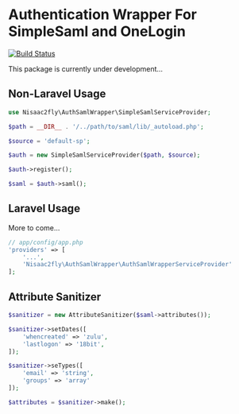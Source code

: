 # Authentication Wrapper For SimpleSaml and OneLogin

[![Build Status](https://travis-ci.org/nisaac2fly/auth-saml-wrapper.svg?branch=master)](https://travis-ci.org/nisaac2fly/auth-saml-wrapper)

This package is currently under development...

## Non-Laravel Usage

```php
use Nisaac2fly\AuthSamlWrapper\SimpleSamlServiceProvider;

$path = __DIR__ . '/../path/to/saml/lib/_autoload.php';

$source = 'default-sp';

$auth = new SimpleSamlServiceProvider($path, $source);

$auth->register();

$saml = $auth->saml();

```

## Laravel Usage

More to come...

```php
// app/config/app.php
'providers' => [
    '...',
    'Nisaac2fly\AuthSamlWrapper\AuthSamlWrapperServiceProvider'
];
```

## Attribute Sanitizer

```php
$sanitizer = new AttributeSanitizer($saml->attributes());

$sanitizer->setDates([
    'whencreated' => 'zulu',
    'lastlogon' => '18bit',
]);

$sanitizer->seTypes([
    'email' => 'string',
    'groups' => 'array'
]);

$attributes = $sanitizer->make();
```